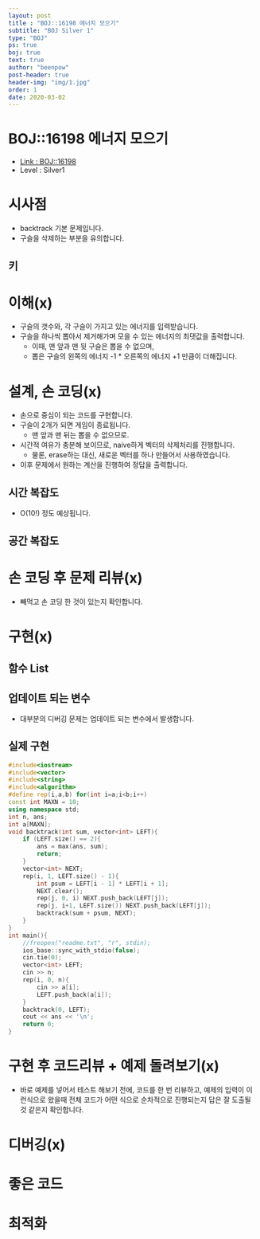 ```yaml
---
layout: post
title : "BOJ::16198 에너지 모으기"
subtitle: "BOJ Silver 1"
type: "BOJ"
ps: true
boj: true
text: true
author: "beenpow"
post-header: true
header-img: "img/1.jpg"
order: 1
date: 2020-03-02
---
```



# BOJ::16198 에너지 모으기
- [Link : BOJ::16198](https://www.acmicpc.net/problem/16198)
- Level : Silver1

# 시사점
- backtrack 기본 문제입니다.
- 구슬을 삭제하는 부분을 유의합니다.

## 키

# 이해(x)
- 구슬의 갯수와, 각 구슬이 가지고 있는 에너지를 입력받습니다.
- 구슬을 하나씩 뽑아서 제거해가며 모을 수 있는 에너지의 최댓값을 출력합니다.
  - 이때, 맨 앞과 맨 뒷 구슬은 뽑을 수 없으며,
  - 뽑은 구슬의 왼쪽의 에너지 -1 * 오른쪽의 에너지 +1 만큼이 더해집니다.

# 설계, 손 코딩(x)
- 손으로 중심이 되는 코드를 구현합니다.
- 구슬이 2개가 되면 게임이 종료됩니다.
  - 맨 앞과 맨 뒤는 뽑을 수 없으므로.
- 시간적 여유가 충분해 보이므로, naive하게 벡터의 삭제처리를 진행합니다.
  - 물론, erase하는 대신, 새로운 벡터를 하나 만들어서 사용하였습니다.
- 이후 문제에서 원하는 계산을 진행하여 정답을 출력합니다.

## 시간 복잡도
- O(10!) 정도 예상됩니다.

## 공간 복잡도

# 손 코딩 후 문제 리뷰(x)
- 빼먹고 손 코딩 한 것이 있는지 확인합니다.

# 구현(x)

## 함수 List 

## 업데이트 되는 변수
- 대부분의 디버깅 문제는 업데이트 되는 변수에서 발생합니다.

## 실제 구현 

```cpp
#include<iostream>
#include<vector>
#include<string>
#include<algorithm>
#define rep(i,a,b) for(int i=a;i<b;i++)
const int MAXN = 10;
using namespace std;
int n, ans;
int a[MAXN];
void backtrack(int sum, vector<int> LEFT){
    if (LEFT.size() == 2){
        ans = max(ans, sum);
        return;
    }
    vector<int> NEXT;
    rep(i, 1, LEFT.size() - 1){
        int psum = LEFT[i - 1] * LEFT[i + 1];
        NEXT.clear();
        rep(j, 0, i) NEXT.push_back(LEFT[j]);
		rep(j, i+1, LEFT.size()) NEXT.push_back(LEFT[j]);
        backtrack(sum + psum, NEXT);
    }
}
int main(){
    //freopen("readme.txt", "r", stdin);
    ios_base::sync_with_stdio(false);
    cin.tie(0);
    vector<int> LEFT;
    cin >> n;
    rep(i, 0, n){
        cin >> a[i];
        LEFT.push_back(a[i]);
    }
    backtrack(0, LEFT);
    cout << ans << '\n';
    return 0;
}
```

# 구현 후 코드리뷰 + 예제 돌려보기(x)
- 바로 예제를 넣어서 테스트 해보기 전에, 코드를 한 번 리뷰하고, 예제의 입력이 이런식으로 왔을때
  전체 코드가 어떤 식으로 순차적으로 진행되는지 답은 잘 도출될 것 같은지 확인합니다.

# 디버깅(x)

# 좋은 코드

# 최적화
